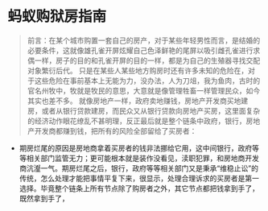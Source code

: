 # 蚂蚁购狱房指南

> 前言：在某个城市购置一套自己的房产，对于某些年轻男性而言，是结婚的必要条件，这就像雄孔雀开屏炫耀自己色泽鲜艳的尾屏以吸引雌孔雀进行求偶一样，房子的目的和孔雀开屏的目的一样，都是为自己的生殖器寻找交配对象繁衍后代。
> 只是在某些人某些地方购房时还有许多未知的危险在，对于这些危险在事前基本上无能为力，没办法，人为刀俎，我为鱼肉，古时的官名州牧中，牧就是牧民的意思，大意就是像管理牲畜一样管理民众，如今其实也差不多。
> 就像房地产一样，政府卖地赚钱，房地产开发商买地建房，或者从银行贷款建房，而民众又从银行贷款向房地产买房，这里面复杂的经济动作眼花缭乱不甚明理，反正最后就是整个链条中政府，银行，房地产开发商都赚到钱，把所有的风险全部留给了买房者：

 - 期房烂尾的原因是房地商拿着买房者的钱非法挪给它用，这中间银行，政府等等相关部门监管无力；更可能根本就是装作没看见，渎职犯罪，和房地商开发商沆瀣一气。期房烂尾之后，银行，政府等等相关部门又是秉承“维稳止讼”的传统，怎么处理才能把事情平复下来，很显示，处理合理诉求的买房者是第一选择。毕竟整个链条上所有节点除了购房者之外，其它节点都把钱拿到手了，既然拿到手了， 
<!--stackedit_data:
eyJoaXN0b3J5IjpbLTE1NjMwMDUzNTksLTIxMzcwOTQ2NzksLT
EzMDIzNDExMzksLTk1Mzk1NCwxMzkwODA0NzgsLTE0NzU4ODAz
MTUsNjUwNzY3MDUsLTEzMjM4NzI0MzIsLTIzNjY3MzI0OCwtMj
Q1MDgxMzUxLC0xNTc2ODY5ODAyLDU5MjExNDkyNiwtMTM1NjI2
MTMwNSwyNjE0NzMyMzksMTE2MDI4OTk5Myw4NTY4OTQyNjksMj
EzNTAyNTA2MywxODU1NTUyMDYwXX0=
-->